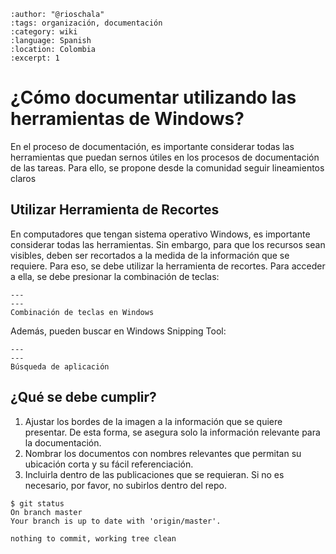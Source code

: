 
```{post} 2023-07-18
:author: "@rioschala"
:tags: organización, documentación
:category: wiki
:language: Spanish
:location: Colombia
:excerpt: 1
```

# ¿Cómo documentar utilizando las herramientas de Windows?

En el proceso de documentación, es importante considerar todas las herramientas que puedan sernos útiles en los procesos de documentación de las tareas. Para ello, se propone desde la comunidad seguir lineamientos claros

## Utilizar Herramienta de Recortes
En computadores que tengan sistema operativo Windows, es importante considerar todas las herramientas. Sin embargo, para que los recursos sean visibles, deben ser recortados a la medida de la información que se requiere. Para eso, se debe utilizar la herramienta de recortes. Para acceder a ella, se debe presionar la combinación de teclas:

```{figure} como-documentar.md-data/windows-shitf-s.png
---
---
Combinación de teclas en Windows
```
Además, pueden buscar en Windows Snipping Tool:

```{figure} como-documentar.md-data/snipping-tool-shortcut.png
---
---
Búsqueda de aplicación
``` 
## ¿Qué se debe cumplir?

1. Ajustar los bordes de la imagen a la información que se quiere presentar. De esta forma, se asegura solo la información relevante para la documentación.
2. Nombrar los documentos con nombres relevantes que permitan su ubicación corta y su fácil referenciación. 
3. Incluirla dentro de las publicaciones que se requieran. Si no es necesario, por favor, no subirlos dentro del repo. 


```console
$ git status 
On branch master
Your branch is up to date with 'origin/master'.

nothing to commit, working tree clean
```
